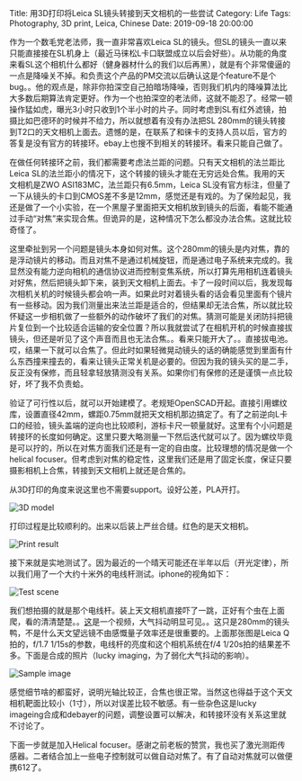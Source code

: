 Title: 用3D打印将Leica SL镜头转接到天文相机的一些尝试
Category: Life
Tags: Photography, 3D print, Leica, Chinese
Date: 2019-09-18 20:00:00

作为一个数毛党老法师，我一直非常喜欢Leica SL的镜头。但SL的镜头一直以来只能直接接在SL机身上（最近马徕松L卡口联盟成立以后会好些）。从功能的角度来看SL这个相机什么都好（健身器材什么的我们以后再黑），就是有个非常傻逼的一点是降噪关不掉。和负责这个产品的PM交流以后确认这是个feature不是个bug。。他的观点是，除非你拍深空自己拍暗场降噪，否则我们机内的降噪算法比大多数后期算法肯定更好。作为一个也拍深空的老法师，这就不能忍了。经常一顿操作猛如虎，曝光3小时只收到1个半小时的片子。同时考虑到SL有红外滤镜，拍摄比如巴德环的时候并不给力，所以就想着有没有办法把SL 280mm的镜头转接到T2口的天文相机上面去。遗憾的是，在联系了和徕卡的支持人员以后，官方的答复是没有官方的转接环。ebay上也搜不到相关的转接环。看来只能自己做了。

在做任何转接环之前，我们都需要考虑法兰距的问题。只有天文相机的法兰距比Leica SL的法兰距小的情况下，这个转接的镜头才能在无穷远处合焦。我用的天文相机是ZWO ASI183MC，法兰距只有6.5mm，Leica SL没有官方标注，但量了一下从镜头的卡口到CMOS差不多是12mm，感觉还是有戏的。为了保险起见，我还是做了一个小实验，在一个黑屋子里面把天文相机放到镜头的后面，看能不能通过手动“对焦”来实现合焦。但诡异的是，这种情况下怎么都没办法合焦。这就比较奇怪了。

这里牵扯到另一个问题是镜头本身如何对焦。这个280mm的镜头是内对焦，靠的是浮动镜片的移动。而且对焦不是通过机械旋钮，而是通过电子系统来完成的。我显然没有能力逆向相机的通信协议进而控制变焦系统，所以打算先用相机连着镜头对好焦，然后把镜头卸下来，装到天文相机上面去。卡了一段时间以后，我发现每次相机关机的时候镜头都会响一声。如果此时对着镜头看的话会看见里面有个镜片有一些移动。因为我们测量出来法兰距是适合的，但结果却无法合焦，所以就比较怀疑这一步相机做了一些额外的动作破坏了我们的对焦。猜测可能是关闭防抖把镜片复位到一个比较适合运输的安全位置？所以我就尝试了在相机开机的时候直接拔镜头，但还是听见了这个声音而且也无法合焦。。看来只能开大了。。直接拔电池。哎，结果一下就可以合焦了。但此时如果轻微晃动镜头的话的确能感觉到里面有什么东西撞来撞去的，看来让镜头正常关机是必要的。但因为我的镜头买的是二手，反正没有保修，而且轻拿轻放猜测没有关系。如果你们有保修的还是谨慎一点比较好，坏了我不负责蛤。

验证了可行性以后，就可以开始建模了。老规矩OpenSCAD开起。直接引用螺纹库，设置直径42mm，螺距0.75mm就把天文相机那边搞定了。有了之前逆向L卡口的经验，镜头盖端的逆向也比较顺利，游标卡尺一顿量就好。这里有个小问题是转接环的长度如何确定。这里只要大略测量一下然后迭代就可以了。因为螺纹毕竟是可以拧的，所以在对焦方面我们还是有一定的自由度。比较理想的情况是做一个helical focuser。但考虑到对焦的稳定性，这里我们还是用了固定长度，保证只要摄影相机上合焦，转接到天文相机上就还是合焦的。

从3D打印的角度来说这里也不需要support。设好公差，PLA开打。

![3D model](/images/3d-print-sl-lens-model.jpg)

打印过程是比较顺利的。出来以后装上严丝合缝。红色的是天文相机。

![Print result](/images/3d-print-sl-lens-result.jpg)

接下来就是实地测试了。因为最近的一个晴天可能还在半年以后（开光定律），所以我们用了一个大约十米外的电线杆测试。iphone的视角如下：

![Test scene](/images/3d-print-sl-lens-test-scene.jpg)

我们想拍摄的就是那个电线杆。装上天文相机直接吓了一跳，正好有个虫在上面爬，看的清清楚楚。。[这](https://www.bilibili.com/video/av94830860/)是一个视频，大气抖动明显可见。。这只是280mm的镜头鸭，不是什么天文望远镜不由感慨量子效率还是很重要的。上面那张图是Leica Q拍的，f/1.7 1/15s的参数，电线杆的亮度和这个相机系统在f/4 1/20s拍的结果差不多。下面是合成的照片（lucky imaging，为了弱化大气抖动的影响）。

![Sample image](/images/3d-print-sl-lens-result-photo.jpg)

感觉细节啥的都蛮好，说明光轴比较正，合焦也很正常。当然这也得益于这个天文相机靶面比较小（1寸），所以对误差比较不敏感。有一些杂色这是lucky imageing合成和debayer的问题，调整设置可以解决，和转接环没有关系这里就不讨论了。

下面一步就是加入Helical focuser。感谢之前老板的赞赏，我也买了激光测距传感器。二者结合加上一些电子控制就可以做自动对焦了。有了自动对焦就可以做便携612了。